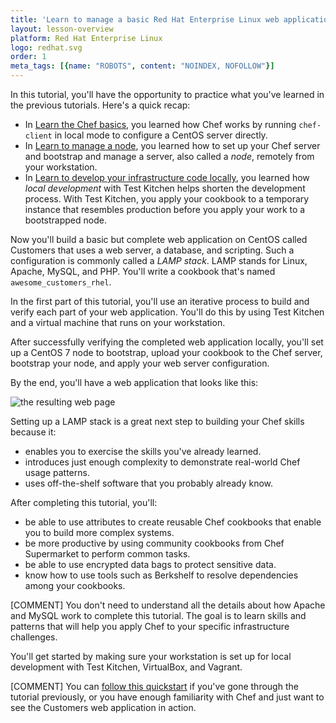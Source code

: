 ```yaml
---
title: 'Learn to manage a basic Red Hat Enterprise Linux web application'
layout: lesson-overview
platform: Red Hat Enterprise Linux
logo: redhat.svg
order: 1
meta_tags: [{name: "ROBOTS", content: "NOINDEX, NOFOLLOW"}]
---
```

In this tutorial, you'll have the opportunity to practice what you've learned in the previous tutorials. Here's a quick recap:

* In [Learn the Chef basics](/learn-the-basics/rhel), you learned how Chef works by running `chef-client` in local mode to configure a CentOS server directly.
* In [Learn to manage a node](/manage-a-node/rhel/), you learned how to set up your Chef server and bootstrap and manage a server, also called a _node_, remotely from your workstation.
* In [Learn to develop your infrastructure code locally](/local-development-2/rhel/), you learned how _local development_ with Test Kitchen helps shorten the development process. With Test Kitchen, you apply your cookbook to a temporary instance that resembles production before you apply your work to a bootstrapped node.

Now you'll build a basic but complete web application on CentOS called Customers that uses a web server, a database, and scripting. Such a configuration is commonly called a _LAMP stack_. LAMP stands for Linux, Apache, MySQL, and PHP. You'll write a cookbook that's named `awesome_customers_rhel`.

In the first part of this tutorial, you'll use an iterative process to build and verify each part of your web application. You'll do this by using Test Kitchen and a virtual machine that runs on your workstation.

After successfully verifying the completed web application locally, you'll set up a CentOS 7 node to bootstrap, upload your cookbook to the Chef server, bootstrap your node, and apply your web server configuration.

By the end, you'll have a web application that looks like this:

![the resulting web page](misc/manage_customers_node.png)

Setting up a LAMP stack is a great next step to building your Chef skills because it:

* enables you to exercise the skills you've already learned.
* introduces just enough complexity to demonstrate real-world Chef usage patterns.
* uses off-the-shelf software that you probably already know.

After completing this tutorial, you'll:

* be able to use attributes to create reusable Chef cookbooks that enable you to build more complex systems.
* be more productive by using community cookbooks from Chef Supermarket to perform common tasks.
* be able to use encrypted data bags to protect sensitive data.
* know how to use tools such as Berkshelf to resolve dependencies among your cookbooks.

[COMMENT] You don't need to understand all the details about how Apache and MySQL work to complete this tutorial. The goal is to learn skills and patterns that will help you apply Chef to your specific infrastructure challenges.

You'll get started by making sure your workstation is set up for local development with Test Kitchen, VirtualBox, and Vagrant.

[COMMENT] You can [follow this quickstart](/manage-a-web-app-2/rhel/bring-up-the-web-app-using-test-kitchen/) if you've gone through the tutorial previously, or you have enough familiarity with Chef and just want to see the Customers web application in action.
